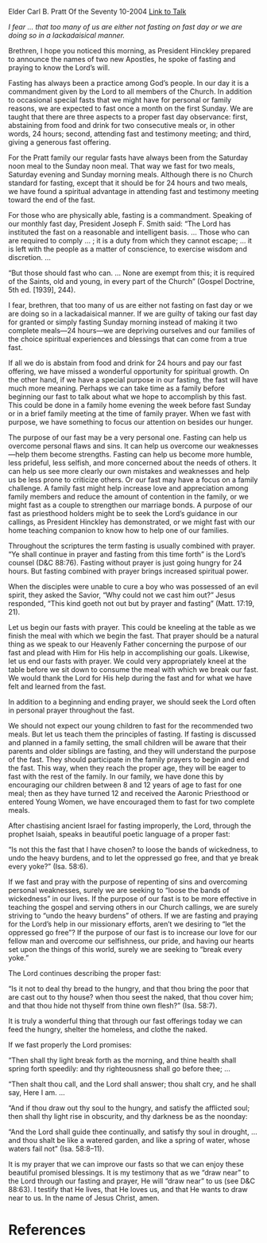 Elder Carl B. Pratt
Of the Seventy
10-2004
[Link to Talk](https://www.churchofjesuschrist.org/study/general-conference/2004/10/the-blessings-of-a-proper-fast?lang=eng)

_I fear … that too many of us are either not fasting on fast day or we are doing so in a lackadaisical manner._

Brethren, I hope you noticed this morning, as President Hinckley prepared to announce the names of two new Apostles, he spoke of fasting and praying to know the Lord’s will.

Fasting has always been a practice among God’s people. In our day it is a commandment given by the Lord to all members of the Church. In addition to occasional special fasts that we might have for personal or family reasons, we are expected to fast once a month on the first Sunday. We are taught that there are three aspects to a proper fast day observance: first, abstaining from food and drink for two consecutive meals or, in other words, 24 hours; second, attending fast and testimony meeting; and third, giving a generous fast offering.

For the Pratt family our regular fasts have always been from the Saturday noon meal to the Sunday noon meal. That way we fast for two meals, Saturday evening and Sunday morning meals. Although there is no Church standard for fasting, except that it should be for 24 hours and two meals, we have found a spiritual advantage in attending fast and testimony meeting toward the end of the fast.

For those who are physically able, fasting is a commandment. Speaking of our monthly fast day, President Joseph F. Smith said: “The Lord has instituted the fast on a reasonable and intelligent basis. … Those who can are required to comply … ; it is a duty from which they cannot escape; … it is left with the people as a matter of conscience, to exercise wisdom and discretion. …

“But those should fast who can. … None are exempt from this; it is required of the Saints, old and young, in every part of the Church” (Gospel Doctrine, 5th ed. [1939], 244).

I fear, brethren, that too many of us are either not fasting on fast day or we are doing so in a lackadaisical manner. If we are guilty of taking our fast day for granted or simply fasting Sunday morning instead of making it two complete meals—24 hours—we are depriving ourselves and our families of the choice spiritual experiences and blessings that can come from a true fast.

If all we do is abstain from food and drink for 24 hours and pay our fast offering, we have missed a wonderful opportunity for spiritual growth. On the other hand, if we have a special purpose in our fasting, the fast will have much more meaning. Perhaps we can take time as a family before beginning our fast to talk about what we hope to accomplish by this fast. This could be done in a family home evening the week before fast Sunday or in a brief family meeting at the time of family prayer. When we fast with purpose, we have something to focus our attention on besides our hunger.

The purpose of our fast may be a very personal one. Fasting can help us overcome personal flaws and sins. It can help us overcome our weaknesses—help them become strengths. Fasting can help us become more humble, less prideful, less selfish, and more concerned about the needs of others. It can help us see more clearly our own mistakes and weaknesses and help us be less prone to criticize others. Or our fast may have a focus on a family challenge. A family fast might help increase love and appreciation among family members and reduce the amount of contention in the family, or we might fast as a couple to strengthen our marriage bonds. A purpose of our fast as priesthood holders might be to seek the Lord’s guidance in our callings, as President Hinckley has demonstrated, or we might fast with our home teaching companion to know how to help one of our families.

Throughout the scriptures the term fasting is usually combined with prayer. “Ye shall continue in prayer and fasting from this time forth” is the Lord’s counsel (D&C 88:76). Fasting without prayer is just going hungry for 24 hours. But fasting combined with prayer brings increased spiritual power.

When the disciples were unable to cure a boy who was possessed of an evil spirit, they asked the Savior, “Why could not we cast him out?” Jesus responded, “This kind goeth not out but by prayer and fasting” (Matt. 17:19, 21).

Let us begin our fasts with prayer. This could be kneeling at the table as we finish the meal with which we begin the fast. That prayer should be a natural thing as we speak to our Heavenly Father concerning the purpose of our fast and plead with Him for His help in accomplishing our goals. Likewise, let us end our fasts with prayer. We could very appropriately kneel at the table before we sit down to consume the meal with which we break our fast. We would thank the Lord for His help during the fast and for what we have felt and learned from the fast.

In addition to a beginning and ending prayer, we should seek the Lord often in personal prayer throughout the fast.

We should not expect our young children to fast for the recommended two meals. But let us teach them the principles of fasting. If fasting is discussed and planned in a family setting, the small children will be aware that their parents and older siblings are fasting, and they will understand the purpose of the fast. They should participate in the family prayers to begin and end the fast. This way, when they reach the proper age, they will be eager to fast with the rest of the family. In our family, we have done this by encouraging our children between 8 and 12 years of age to fast for one meal; then as they have turned 12 and received the Aaronic Priesthood or entered Young Women, we have encouraged them to fast for two complete meals.

After chastising ancient Israel for fasting improperly, the Lord, through the prophet Isaiah, speaks in beautiful poetic language of a proper fast:

“Is not this the fast that I have chosen? to loose the bands of wickedness, to undo the heavy burdens, and to let the oppressed go free, and that ye break every yoke?” (Isa. 58:6).

If we fast and pray with the purpose of repenting of sins and overcoming personal weaknesses, surely we are seeking to “loose the bands of wickedness” in our lives. If the purpose of our fast is to be more effective in teaching the gospel and serving others in our Church callings, we are surely striving to “undo the heavy burdens” of others. If we are fasting and praying for the Lord’s help in our missionary efforts, aren’t we desiring to “let the oppressed go free”? If the purpose of our fast is to increase our love for our fellow man and overcome our selfishness, our pride, and having our hearts set upon the things of this world, surely we are seeking to “break every yoke.”

The Lord continues describing the proper fast:

“Is it not to deal thy bread to the hungry, and that thou bring the poor that are cast out to thy house? when thou seest the naked, that thou cover him; and that thou hide not thyself from thine own flesh?” (Isa. 58:7).

It is truly a wonderful thing that through our fast offerings today we can feed the hungry, shelter the homeless, and clothe the naked.

If we fast properly the Lord promises:

“Then shall thy light break forth as the morning, and thine health shall spring forth speedily: and thy righteousness shall go before thee; …

“Then shalt thou call, and the Lord shall answer; thou shalt cry, and he shall say, Here I am. …

“And if thou draw out thy soul to the hungry, and satisfy the afflicted soul; then shall thy light rise in obscurity, and thy darkness be as the noonday:

“And the Lord shall guide thee continually, and satisfy thy soul in drought, … and thou shalt be like a watered garden, and like a spring of water, whose waters fail not” (Isa. 58:8–11).

It is my prayer that we can improve our fasts so that we can enjoy these beautiful promised blessings. It is my testimony that as we “draw near” to the Lord through our fasting and prayer, He will “draw near” to us (see D&C 88:63). I testify that He lives, that He loves us, and that He wants to draw near to us. In the name of Jesus Christ, amen.

# References
